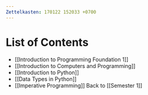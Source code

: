 ```yaml
---
Zettelkasten: 170122 152033 +0700
---
```

# List of Contents
* [[Introduction to Programming Foundation 1]]
* [[Introduction to Computers and Programming]]
* [[Introduction to Python]]
* [[Data Types in Python]]
* [[Imperative Programming]]
Back to [[Semester 1]]